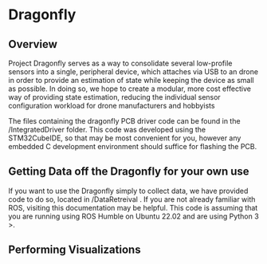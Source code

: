 # Dragonfly

## Overview 

Project Dragonfly serves as a way to consolidate several low-profile sensors into a single, peripheral device, which attaches via USB to an drone in order to provide an estimation of state while keeping the device as small as possible. In doing so, we hope to create a modular, more cost effective way of providing state estimation, reducing the individual sensor configuration workload for drone manufacturers and hobbyists

The files containing the dragonfly PCB driver code can be found in the /IntegratedDriver folder. This code was developed using the STM32CubeIDE, so that may be most convenient for you, however any embedded C development environment should suffice for flashing the PCB.  

## Getting Data off the Dragonfly for your own use

If you want to use the Dragonfly simply to collect data, we have provided code to do so, located in /DataRetreival . If you are not already familiar with ROS, visiting this documentation may be helpful. This code is assuming that you are running using ROS Humble on Ubuntu 22.02 and are using Python 3 >.

## Performing Visualizations

